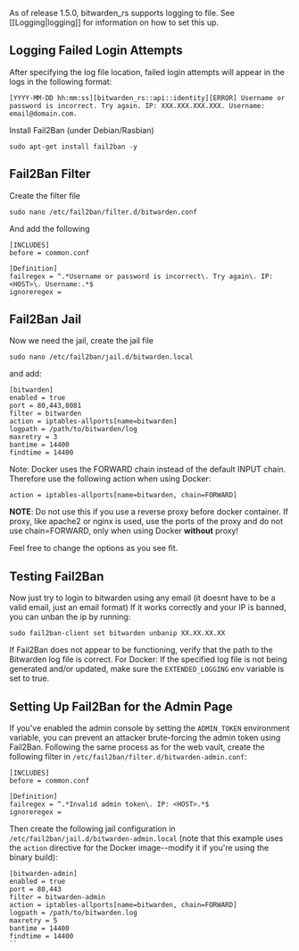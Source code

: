 As of release 1.5.0, bitwarden_rs supports logging to file. See [[Logging|logging]] for information on how to set this up.

## Logging Failed Login Attempts

After specifying the log file location, failed login attempts will appear in the logs in the following format:

```
[YYYY-MM-DD hh:mm:ss][bitwarden_rs::api::identity][ERROR] Username or password is incorrect. Try again. IP: XXX.XXX.XXX.XXX. Username: email@domain.com.
```
Install Fail2Ban (under Debian/Rasbian)
```
sudo apt-get install fail2ban -y
```
## Fail2Ban Filter

Create the filter file
```
sudo nano /etc/fail2ban/filter.d/bitwarden.conf
```
And add the following
```
[INCLUDES]
before = common.conf

[Definition]
failregex = ^.*Username or password is incorrect\. Try again\. IP: <HOST>\. Username:.*$
ignoreregex =
```

## Fail2Ban Jail

Now we need the jail, create the jail file
```
sudo nano /etc/fail2ban/jail.d/bitwarden.local
```
and add:
```
[bitwarden]
enabled = true
port = 80,443,8081
filter = bitwarden
action = iptables-allports[name=bitwarden]
logpath = /path/to/bitwarden/log
maxretry = 3
bantime = 14400
findtime = 14400
```
Note: Docker uses the FORWARD chain instead of the default INPUT chain. Therefore use the following action when using Docker:

```
action = iptables-allports[name=bitwarden, chain=FORWARD]
```
**NOTE**: 
Do not use this if you use a reverse proxy before docker container. If proxy, like apache2 or nginx is used, use the ports of the proxy and do not use chain=FORWARD, only when using Docker **without** proxy!

Feel free to change the options as you see fit.

## Testing Fail2Ban

Now just try to login to bitwarden using any email (it doesnt have to be a valid email, just an email format)
If it works correctly and your IP is banned, you can unban the ip by running:
```
sudo fail2ban-client set bitwarden unbanip XX.XX.XX.XX
```
If Fail2Ban does not appear to be functioning, verify that the path to the Bitwarden log file is correct. For Docker: If the specified log file is not being generated and/or updated, make sure the `EXTENDED_LOGGING` env variable is set to true.

## Setting Up Fail2Ban for the Admin Page

If you've enabled the admin console by setting the `ADMIN_TOKEN` environment variable, you can prevent an attacker brute-forcing the admin token using Fail2Ban. Following the same process as for the web vault, create the following filter in `/etc/fail2ban/filter.d/bitwarden-admin.conf`:

```
[INCLUDES]
before = common.conf

[Definition]
failregex = ^.*Invalid admin token\. IP: <HOST>.*$
ignoreregex =
```

Then create the following jail configuration in `/etc/fail2ban/jail.d/bitwarden-admin.local` (note that this example uses the `action` directive for the Docker image--modify it if you're using the binary build):

```
[bitwarden-admin]
enabled = true
port = 80,443
filter = bitwarden-admin
action = iptables-allports[name=bitwarden, chain=FORWARD]
logpath = /path/to/bitwarden.log
maxretry = 5
bantime = 14400
findtime = 14400
``